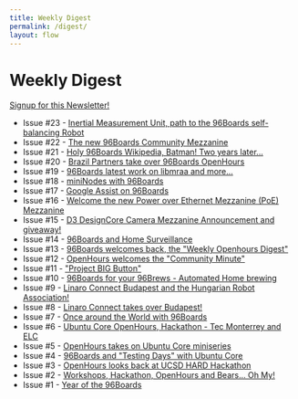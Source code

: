 ```yaml
---
title: Weekly Digest
permalink: /digest/
layout: flow
---
```

# Weekly Digest

[Signup for this Newsletter!](http://eepurl.com/cswh4X)

- Issue #23 - [Inertial Measurement Unit, path to the 96Boards self-balancing Robot](http://eepurl.com/cZWipb)
- Issue #22 - [The new 96Boards Community Mezzanine](http://eepurl.com/cY-Qhb)
- Issue #21 - [Holy 96Boards Wikipedia, Batman! Two years later...](http://eepurl.com/cYi9iD)
- Issue #20 - [Brazil Partners take over 96Boards OpenHours](http://eepurl.com/cXvG5T)
- Issue #19 - [96Boards latest work on libmraa and more...](http://eepurl.com/cWG6xL)
- Issue #18 - [miniNodes with 96Boards](http://eepurl.com/cVXHoL)
- Issue #17 - [Google Assist on 96Boards](http://eepurl.com/cU_PMT)
- Issue #16 - [Welcome the new Power over Ethernet Mezzanine (PoE) Mezzanine](http://eepurl.com/cUlGRf)
- Issue #15 - [D3 DesignCore Camera Mezzanine Announcement and giveaway!](http://eepurl.com/cTwxjr)
- Issue #14 - [96Boards and Home Surveillance](http://eepurl.com/cSHnRb)
- Issue #13 - [96Boards welcomes back, the "Weekly Openhours Digest"](http://eepurl.com/cRnGyX)
- Issue #12 - [OpenHours welcomes the "Community Minute"](http://eepurl.com/cLanAX)
- Issue #11 - ["Project BIG Button"](http://eepurl.com/cJduhj)
- Issue #10 - [96Boards for your 96Brews - Automated Home brewing](http://eepurl.com/cH78jb)
- Issue #9  - [Linaro Connect Budapest and the Hungarian Robot Association!](http://eepurl.com/cGKh-r)
- Issue #8  - [Linaro Connect takes over Budapest!](http://eepurl.com/cFnF2n)
- Issue #7  - [Once around the World with 96Boards](http://eepurl.com/cErQoT)
- Issue #6  - [Ubuntu Core OpenHours, Hackathon - Tec Monterrey and ELC](http://eepurl.com/cDmJ4T)
- Issue #5  - [OpenHours takes on Ubuntu Core miniseries](http://eepurl.com/cCeZS5)
- Issue #4  - [96Boards and "Testing Days" with Ubuntu Core](http://eepurl.com/cAwDV5)
- Issue #3  - [OpenHours looks back at UCSD HARD Hackathon](http://us3.campaign-archive1.com/?u=14baaae786342d0d405ee59c2&id=8d9a76cc84)
- Issue #2  - [Workshops, Hackathon, OpenHours and Bears... Oh My!](http://eepurl.com/cyvHEH)
- Issue #1  - [Year of the 96Boards](http://eepurl.com/cxxyzr)
